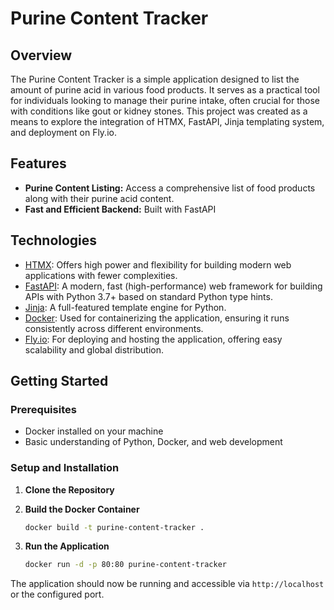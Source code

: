# Purine Content Tracker

## Overview
The Purine Content Tracker is a simple application designed to list the amount of purine acid in various food products. It serves as a practical tool for individuals looking to manage their purine intake, often crucial for those with conditions like gout or kidney stones. This project was created as a means to explore the integration of HTMX, FastAPI, Jinja templating system, and deployment on Fly.io.

## Features
- **Purine Content Listing:** Access a comprehensive list of food products along with their purine acid content.
- **Fast and Efficient Backend:** Built with FastAPI


## Technologies
- [HTMX](https://htmx.org/): Offers high power and flexibility for building modern web applications with fewer complexities.
- [FastAPI](https://fastapi.tiangolo.com/): A modern, fast (high-performance) web framework for building APIs with Python 3.7+ based on standard Python type hints.
- [Jinja](https://jinja.palletsprojects.com/): A full-featured template engine for Python.
- [Docker](https://www.docker.com/): Used for containerizing the application, ensuring it runs consistently across different environments.
- [Fly.io](https://fly.io/): For deploying and hosting the application, offering easy scalability and global distribution.

## Getting Started

### Prerequisites
- Docker installed on your machine
- Basic understanding of Python, Docker, and web development

### Setup and Installation

1. **Clone the Repository**
 

2. **Build the Docker Container**
    ```bash
    docker build -t purine-content-tracker .
    ```

3. **Run the Application**
    ```bash
    docker run -d -p 80:80 purine-content-tracker
    ```

The application should now be running and accessible via `http://localhost` or the configured port.